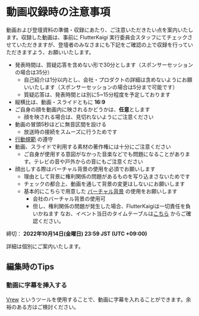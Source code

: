 # 動画収録時の注意事項

動画および登壇資料の準備・収録にあたり、ご注意いただきたい点を案内いたします。収録した動画は、事前に FlutterKaigi 実行委員会スタッフにてチェックさせていただきますが、登壇者のみなさまにも下記をご確認の上で収録を行っていただきますよう、お願いいたします。

- 発表時間は、質疑応答を含めない形で30分とします（スポンサーセッションの場合は35分）
  - 自己紹介は1分以内とし、会社・プロダクトの詳細は含めないようにお願いいたします（スポンサーセッションの場合は5分まで可能です）
  - 質疑応答は、発表時間とは別に5~15分程度を予定しております
- 縦横比は、動画・スライドともに **16:9**
- ご自身の顔を動画内に映されるかどうかは、**任意**とします
	- 顔を映される場合は、見切れないようにご注意ください
- 動画の冒頭5秒ほどに無音区間を設ける
	- 放送時の接続をスムーズに行うためです
- [行動規範](https://flutterkaigi.github.io/flutterkaigi/Code-of-Conduct.ja.html) の遵守
- 動画、スライドで利用する素材の著作権には十分にご注意ください
	- ご自身が使用する意図がなかった音楽などでも問題になることがあります。テレビの音や戸外からの音にもご注意ください
- 顔出しする際はバーチャル背景の使用を必須でお願いします
  - 理由として背景に権利関係の問題があるものを写り込まさないためです
  - チェックの都合上、動画を通して背景の変更はしないにお願いします
  - 基本的にこちらで用意した [バーチャル背景](./assets/virtual-bg/2022-image.png) の使用をお願いします
    - 会社のバーチャル背景の使用可
    - 但し、権利関係の問題が発生した場合、FlutterKaigiは一切責任を負いかねます
なお、イベント当日のタイムテーブルは[こちら](https://fortee.jp/flutterkaigi-2022/timetable) からご確認ください。

締切： **2022年10月14日(金曜日) 23:59 JST (UTC +09:00)**

詳細は個別にご案内いたします。

## 編集時のTips

### 動画に字幕を挿入する

[Vrew](https://vrew.voyagerx.com/ja/) というツールを使用することで、動画に字幕を入れることができます。余裕のある方はご検討ください。
